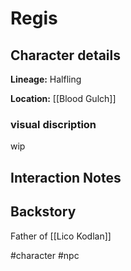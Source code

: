 # Regis

## Character details
**Lineage:** Halfling

**Location:** [[Blood Gulch]]


### visual discription
wip

## Interaction Notes

## Backstory
Father of [[Lico Kodlan]]

#character #npc